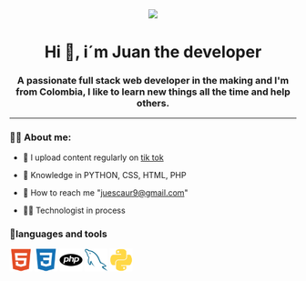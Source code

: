 <div id="header" align="center">
        <img src="https://media.giphy.com/media/l0HlHFRbmaZtBRhXG/giphy.gif" width="200px" >
        <h1 align="center">Hi 👋, i´m Juan the developer</h1>
        <h3 align="center">A passionate full stack web developer in the making and I'm from Colombia,
            I like to learn new things all the time and help others.
        </h3>
    </div>
    
---
### 🧒🏻 About me:
- 👀 I upload content regularly on [tik tok](https://www.tiktok.com/@juanestebant16?is_from_webapp=1&sender_device=pc)

- 📄 Knowledge in PYTHON, CSS, HTML, PHP

- 💬 How to reach me "juescaur9@gmail.com"

- 👨‍🎓 Technologist in process

<div align="left">
        <h3>🔨languages and tools</h3>
        <div>
            <img src="https://github.com/devicons/devicon/blob/master/icons/html5/html5-plain.svg" title="HTML" alt="HTML" width="40px" height="40px">
            <img src="https://github.com/devicons/devicon/blob/master/icons/css3/css3-plain.svg" title="CSS" alt="CSS" width="40px" height="40px">
            <img src="https://github.com/devicons/devicon/blob/master/icons/php/php-plain.svg" title="PHP" alt="PHP" width="40px" height="40px">
            <img src="https://github.com/devicons/devicon/blob/master/icons/mysql/mysql-plain.svg" title="MYSQL" alt="MYSQL" width="40px" height="40px">
            <img src="https://github.com/devicons/devicon/blob/master/icons/python/python-plain.svg" title="PYTHON" alt="PYTHON" width="40px" height="40px">
        </div>
    </div>

